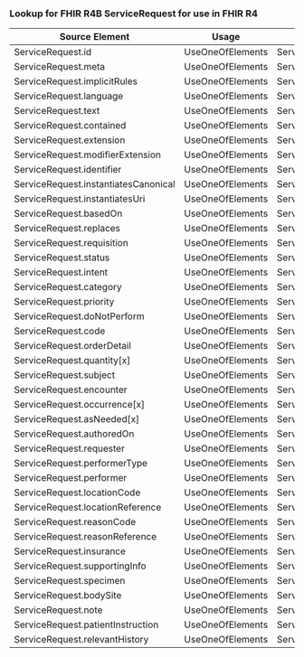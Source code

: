 ### Lookup for FHIR R4B ServiceRequest for use in FHIR R4

| Source Element | Usage | Target |
| -------------- | ----- | ------ |
| ServiceRequest.id | UseOneOfElements | ServiceRequest.id,ServiceRequest.id,ServiceRequest.id |
| ServiceRequest.meta | UseOneOfElements | ServiceRequest.meta,ServiceRequest.meta,ServiceRequest.meta |
| ServiceRequest.implicitRules | UseOneOfElements | ServiceRequest.implicitRules,ServiceRequest.implicitRules,ServiceRequest.implicitRules |
| ServiceRequest.language | UseOneOfElements | ServiceRequest.language,ServiceRequest.language,ServiceRequest.language |
| ServiceRequest.text | UseOneOfElements | ServiceRequest.text,ServiceRequest.text,ServiceRequest.text |
| ServiceRequest.contained | UseOneOfElements | ServiceRequest.contained,ServiceRequest.contained,ServiceRequest.contained |
| ServiceRequest.extension | UseOneOfElements | ServiceRequest.extension,ServiceRequest.extension,ServiceRequest.extension |
| ServiceRequest.modifierExtension | UseOneOfElements | ServiceRequest.modifierExtension,ServiceRequest.modifierExtension,ServiceRequest.modifierExtension |
| ServiceRequest.identifier | UseOneOfElements | ServiceRequest.identifier,ServiceRequest.identifier,ServiceRequest.identifier |
| ServiceRequest.instantiatesCanonical | UseOneOfElements | ServiceRequest.instantiatesCanonical,ServiceRequest.instantiatesCanonical,ServiceRequest.instantiatesCanonical |
| ServiceRequest.instantiatesUri | UseOneOfElements | ServiceRequest.instantiatesUri,ServiceRequest.instantiatesUri,ServiceRequest.instantiatesUri |
| ServiceRequest.basedOn | UseOneOfElements | ServiceRequest.basedOn,ServiceRequest.basedOn,ServiceRequest.basedOn |
| ServiceRequest.replaces | UseOneOfElements | ServiceRequest.replaces,ServiceRequest.replaces,ServiceRequest.replaces |
| ServiceRequest.requisition | UseOneOfElements | ServiceRequest.requisition,ServiceRequest.requisition,ServiceRequest.requisition |
| ServiceRequest.status | UseOneOfElements | ServiceRequest.status,ServiceRequest.status,ServiceRequest.status |
| ServiceRequest.intent | UseOneOfElements | ServiceRequest.intent,ServiceRequest.intent,ServiceRequest.intent |
| ServiceRequest.category | UseOneOfElements | ServiceRequest.category,ServiceRequest.category,ServiceRequest.category |
| ServiceRequest.priority | UseOneOfElements | ServiceRequest.priority,ServiceRequest.priority,ServiceRequest.priority |
| ServiceRequest.doNotPerform | UseOneOfElements | ServiceRequest.doNotPerform,ServiceRequest.doNotPerform,ServiceRequest.doNotPerform |
| ServiceRequest.code | UseOneOfElements | ServiceRequest.code,ServiceRequest.code,ServiceRequest.code |
| ServiceRequest.orderDetail | UseOneOfElements | ServiceRequest.orderDetail,ServiceRequest.orderDetail,ServiceRequest.orderDetail |
| ServiceRequest.quantity[x] | UseOneOfElements | ServiceRequest.quantity[x],ServiceRequest.quantity[x],ServiceRequest.quantity[x] |
| ServiceRequest.subject | UseOneOfElements | ServiceRequest.subject,ServiceRequest.subject,ServiceRequest.subject |
| ServiceRequest.encounter | UseOneOfElements | ServiceRequest.encounter,ServiceRequest.encounter,ServiceRequest.encounter |
| ServiceRequest.occurrence[x] | UseOneOfElements | ServiceRequest.occurrence[x],ServiceRequest.occurrence[x],ServiceRequest.occurrence[x] |
| ServiceRequest.asNeeded[x] | UseOneOfElements | ServiceRequest.asNeeded[x],ServiceRequest.asNeeded[x],ServiceRequest.asNeeded[x] |
| ServiceRequest.authoredOn | UseOneOfElements | ServiceRequest.authoredOn,ServiceRequest.authoredOn,ServiceRequest.authoredOn |
| ServiceRequest.requester | UseOneOfElements | ServiceRequest.requester,ServiceRequest.requester,ServiceRequest.requester,ServiceRequest.requester,ServiceRequest.requester,ServiceRequest.requester |
| ServiceRequest.performerType | UseOneOfElements | ServiceRequest.performerType,ServiceRequest.performerType,ServiceRequest.performerType |
| ServiceRequest.performer | UseOneOfElements | ServiceRequest.performer,ServiceRequest.performer,ServiceRequest.performer |
| ServiceRequest.locationCode | UseOneOfElements | ServiceRequest.locationCode,ServiceRequest.locationCode,ServiceRequest.locationCode |
| ServiceRequest.locationReference | UseOneOfElements | ServiceRequest.locationReference,ServiceRequest.locationReference,ServiceRequest.locationReference |
| ServiceRequest.reasonCode | UseOneOfElements | ServiceRequest.reasonCode,ServiceRequest.reasonCode,ServiceRequest.reasonCode |
| ServiceRequest.reasonReference | UseOneOfElements | ServiceRequest.reasonReference,ServiceRequest.reasonReference,ServiceRequest.reasonReference |
| ServiceRequest.insurance | UseOneOfElements | ServiceRequest.insurance,ServiceRequest.insurance,ServiceRequest.insurance |
| ServiceRequest.supportingInfo | UseOneOfElements | ServiceRequest.supportingInfo,ServiceRequest.supportingInfo,ServiceRequest.supportingInfo |
| ServiceRequest.specimen | UseOneOfElements | ServiceRequest.specimen,ServiceRequest.specimen,ServiceRequest.specimen,ServiceRequest.specimen |
| ServiceRequest.bodySite | UseOneOfElements | ServiceRequest.bodySite,ServiceRequest.bodySite,ServiceRequest.bodySite |
| ServiceRequest.note | UseOneOfElements | ServiceRequest.note,ServiceRequest.note,ServiceRequest.note |
| ServiceRequest.patientInstruction | UseOneOfElements | ServiceRequest.patientInstruction,ServiceRequest.patientInstruction,ServiceRequest.patientInstruction |
| ServiceRequest.relevantHistory | UseOneOfElements | ServiceRequest.relevantHistory,ServiceRequest.relevantHistory,ServiceRequest.relevantHistory |
